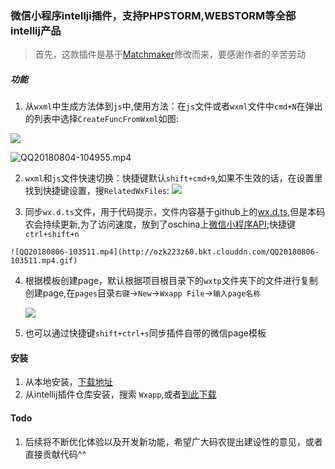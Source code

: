 ### 微信小程序intellji插件，支持PHPSTORM,WEBSTORM等全部intellij产品

> 首先，这款插件是基于[Matchmaker](https://github.com/lypeer/Matchmaker)修改而来，要感谢作者的辛苦劳动


##### 功能

   1. 从`wxml`中生成方法体到`js`中,使用方法：在`js`文件或者`wxml`文件中`cmd+N`在弹出的列表中选择`CreateFuncFromWxml`如图:

   ![](http://ozk223z60.bkt.clouddn.com/15333511826576.jpg?imageView/2/w/375)
     
   ![QQ20180804-104955.mp4](http://ozk223z60.bkt.clouddn.com/QQ20180804-104955.mp4.gif)


   
   2. `wxml`和`js`文件快速切换：快捷键默认`shift+cmd+9`,如果不生效的话，在设置里找到快捷键设置，搜`RelatedWxFiles`:
        ![](http://ozk223z60.bkt.clouddn.com/15333507645739.jpg)
        
  3. 同步`wx.d.ts`文件，用于代码提示，文件内容基于github上的[wx.d.ts](https://github.com/hellopao/wx.d.ts),但是本码农会持续更新,为了访问速度，放到了oschina上[微信小程序API](https://gitee.com/ysnow/wechat_small_program_api);快捷键`ctrl+shift+n`
  
    ![QQ20180806-103511.mp4](http://ozk223z60.bkt.clouddn.com/QQ20180806-103511.mp4.gif)
 4. 根据模板创建page，默认根据项目根目录下的`wxtp`文件夹下的文件进行复制创建page,在`pages`目录`右键`->`New`->`Wxapp File`->`输入page名称`
    
    ![](http://ozk223z60.bkt.clouddn.com/15335231513256.jpg?imageView/2/w/475)
    
 5. 也可以通过快捷键`shift+ctrl+s`同步插件自带的微信page模板
    
    

#### 安装
1. 从本地安装，[下载地址](https://github.com/ysnows/wxapp/blob/master/wxapp.jar)
2. 从intellij插件仓库安装，搜索 `Wxapp`,或者[到此下载](https://plugins.jetbrains.com/plugin/10991-wxapp)

#### Todo
  1. 后续将不断优化体验以及开发新功能，希望广大码农提出建设性的意见，或者直接贡献代码^^

